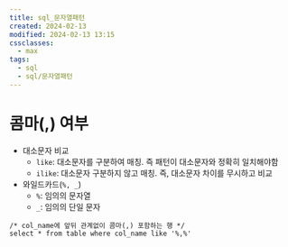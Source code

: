 ```yaml
---
title: sql_문자열패턴
created: 2024-02-13
modified: 2024-02-13 13:15
cssclasses:
  - max
tags:
  - sql
  - sql/문자열패턴
---
```

# 콤마(,) 여부
- 대소문자 비교
	- `like`: 대소문자를 구분하여 매칭. 즉 패턴이 대소문자와 정확히 일치해야함
	- `ilike`: 대소문자 구분하지 않고 매칭. 즉, 대소문자 차이를 무시하고 비교
- 와일드카드(`%, _`)
	- `%`: 임의의 문자열
	- `_`: 임의의 단일 문자
```postgresql
/* col_name에 앞뒤 관계없이 콤마(,) 포함하는 행 */
select * from table where col_name like '%,%'
```